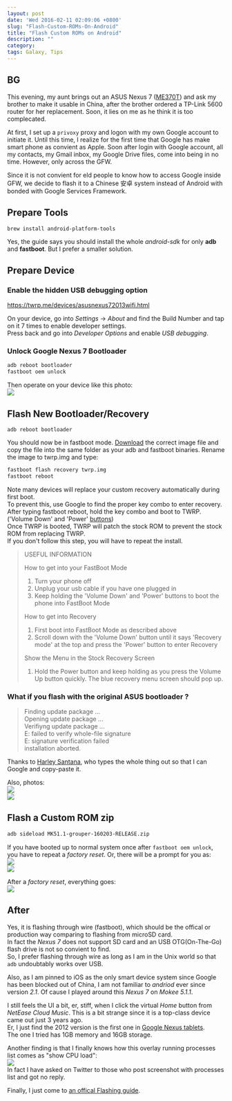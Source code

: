 ```yaml
---
layout: post
date: 'Wed 2016-02-11 02:09:06 +0800'
slug: "Flash-Custom-ROMs-On-Android"
title: "Flash Custom ROMs on Android"
description: ""
category: 
tags: Galaxy, Tips
---
```


## BG

This evening, my aunt brings out an ASUS Nexus 7 ([ME370T](http://forum.xda-developers.com/wiki/ASUS_Nexus_7/ME370T)) and ask my brother to make it usable in China, after the brother ordered a TP-Link 5600 router for her replacement. Soon, it lies on me as he think it is too complecated.

At first, I set up a `privoxy` proxy and logon with my own Google account to initiate it. Until this time, I realize for the first time that Google has make smart phone as convient as Apple. Soon after login with Google account, all my contacts, my Gmail inbox, my Google Drive files, come into being in no time. However, only across the GFW.

Since it is not convient for eld people to know how to access Google inside GFW, we decide to flash it to a Chinese 安卓 system instead of Android with bonded with Google Services Framework.

## Prepare Tools

`brew install android-platform-tools`

Yes, the guide says you should install the whole *android-sdk* for only **adb** and **fastboot**. But I prefer a smaller solution.

## Prepare Device

### Enable the hidden USB debugging option

<https://twrp.me/devices/asusnexus72013wifi.html>

On your device, go into *Settings* -> *About* and find the Build Number and tap on it 7 times to enable developer settings.  
Press back and go into *Developer Options* and enable *USB debugging*.

### Unlock Google Nexus 7 Bootloader

````bash
adb reboot bootloader
fastboot oem unlock
````

Then operate on your device like this photo:  
![](/assets/images/2016/IMG_5848.jpg)

## Flash New Bootloader/Recovery

`adb reboot bootloader`

You should now be in fastboot mode. [Download](https://dl.twrp.me/grouper/) the correct image file and copy the file into the same folder as your adb and fastboot binaries. Rename the image to twrp.img and type:

````bash
fastboot flash recovery twrp.img
fastboot reboot
````

Note many devices will replace your custom recovery automatically during first boot.  
To prevent this, use Google to find the proper key combo to enter recovery.  
After typing fastboot reboot, hold the key combo and boot to TWRP. ('Volume Down' and 'Power' [buttons](http://forum.xda-developers.com/showthread.php?t=1809195%7C))  
Once TWRP is booted, TWRP will patch the stock ROM to prevent the stock ROM from replacing TWRP.  
If you don't follow this step, you will have to repeat the install.

> USEFUL INFORMATION
> 
> How to get into your FastBoot Mode
> 
> 1. Turn your phone off
> 2. Unplug your usb cable if you have one plugged in
> 3. Keep holding the 'Volume Down' and 'Power' buttons to boot the phone into FastBoot Mode
> 
> How to get into Recovery
> 
> 1. First boot into FastBoot Mode as described above
> 2. Scroll down with the 'Volume Down' button until it says 'Recovery mode' at the top and press the 'Power' button to enter Recovery
> 
> Show the Menu in the Stock Recovery Screen
> 
> 1. Hold the Power button and keep holding as you press the Volume Up button quickly. The blue recovery menu screen should pop up.

### What if you flash with the original ASUS bootloader ?

> Finding update package ...  
> Opening update package ...  
> Verifiyng update package ...  
> E: failed to verify whole-file signature  
> E: signature verification failed  
> installation aborted.

Thanks to [Harley Santana](http://forum.cyanogenmod.org/topic/38799-e-failed-to-verify-whole-file-signature-rom-manager/), who types the whole thing out so that I can Google and copy-paste it.

Also, photos:  
![](/assets/images/2016/IMG_5850.jpg)  
![](/assets/images/2016/IMG_5851.jpg)

## Flash a Custom ROM zip

````bash
adb sideload MK51.1-grouper-160203-RELEASE.zip
````

If you have booted up to normal system once after `fastboot oem unlock`, you have to repeat a *factory reset*. Or, there will be a prompt for you as:  
![](/assets/images/2016/IMG_5852.jpg)  
![](/assets/images/2016/IMG_5853.jpg)

After a *factory reset*, everything goes:  
![](/assets/images/2016/IMG_5854.jpg)

## After

Yes, it is flashing through wire (fastboot), which should be the offical or production way comparing to flashing from microSD card.  
In fact the *Nexus 7* does not support SD card and an USB OTG(On-The-Go) flash drive is not so convient to find.  
So, I prefer flashing through wire as long as I am in the Unix world so that `adb` undoubtably works over USB.

Also, as I am pinned to iOS as the only smart device system since Google has been blocked out of China, I am not familiar to *andriod* ever since version *2.1*. Of cause I played around this *Nexus 7* on *Mokee 5.1.1*.

I still feels the UI a bit, er, stiff, when I click the virtual *Home* button from *NetEase Cloud Music*. This is a bit strange since it is a top-class device came out just 3 years ago.  
Er, I just find the 2012 version is the first one in [Google Nexus tablets](https://en.wikipedia.org/wiki/Comparison_of_Google_Nexus_tablets).  
The one I tried has 1GB memory and 16GB storage.

Another finding is that I finally knows how this overlay running processes list comes as "show CPU load":  
![](/assets/images/2016/IMG_5855.jpg)  
In fact I have asked on Twitter to those who post screenshot with processes list and got no reply.

Finally, I just come to [an offical Flashing guide](http://forum.xda-developers.com/wiki/Flashing_Guide_-_Android).
